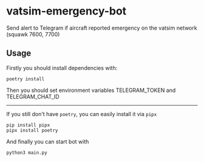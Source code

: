 # vatsim-emergency-bot
Send alert to Telegram if aircraft reported emergency on the vatsim network (squawk 7600, 7700)

## Usage
Firstly you should install dependencies with:

```shell
poetry install
```

Then you should set environment variables TELEGRAM_TOKEN and TELEGRAM_CHAT_ID

---
If you still don't have `poetry`, you can easily install it via `pipx`

```shell
pip install pipx
pipx install poetry
```

And finally you can start bot with 

```shell
python3 main.py
```
